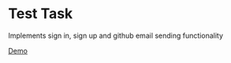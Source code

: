 # Test Task

Implements sign in, sign up and github email sending functionality

<a href="http://test-task.woo.zp.ua/">Demo</a>